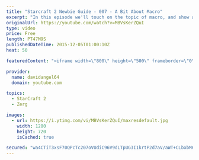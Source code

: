 ```yaml
---
title: "Starcraft 2 Newbie Guide - 007 - A Bit About Macro"
excerpt: "In this episode we'll touch on the topic of macro, and show a longer game with some late game units.  Diggity's channel(s): https://www.youtube.com/diggitySC https://www.youtube.com/DiggityYT  Starcraft 2 Newbie Guide Playlist: https://www.youtube.com/playlist?list=PL5UmyuxWKXvrNOHKIp9VWkMMikqE9AOxZ"
originalUrl: https://youtube.com/watch?v=MBVsKerZQuI
type: video
price: Free
length: PT47M9S
publishedDateTime: 2015-12-05T01:00:10Z
heat: 50

featuredContent: "<iframe width=\"800\" height=\"500\" frameborder=\"0\" src=\"https://www.youtube.com/embed/MBVsKerZQuI\" allow=\"accelerometer; autoplay; encrypted-media; gyroscope; picture-in-picture\" allowfullscreen></iframe>"

provider:
  name: davidangel64
  domain: youtube.com

topics:
  - StarCraft 2
  - Zerg

images:
  - url: https://i.ytimg.com/vi/MBVsKerZQuI/maxresdefault.jpg
    width: 1280
    height: 720
    isCached: true

secured: "wa4CTiT3xsF70QPcTc207oVUdiC96V9dLTpUG3I1krtP2d7aV/aWT+CLbxbM6GhSrIc51KGPkszxUMoQIaEZ3xQn92oKh01G5kIJ7aXM5tRUMCEgZMuA99e+sbBYW7uWja+dzMm8p7CUqhatDmpkQrov2z9ZUizA9Lnx9sNakcSFvczM27TUviw8v9fK8iQwNKMNR7corE0WNHTjcXVXhqB3upOXxQCRMoNNWsBQjPwysbzaJ/9T8kIGD1DjPBfJeXadYEG3RTnSRUxk4zSnJ6wzD7Bne4LgrtLFVW2Vt+22WAol0ptD09oISt81L9WqYgIokUucfI6oskCaJzD2VPU0UUrWibkcTAOXpZ6oXBefvBovmYMUx5yg9Eq32kR/62hqsHo8ElCSc3/JeNnowyMk1dQe6zzPlWSEzUTPzog=;73UCU1hFrPXaFt2TCNx3Gg=="
---
```


